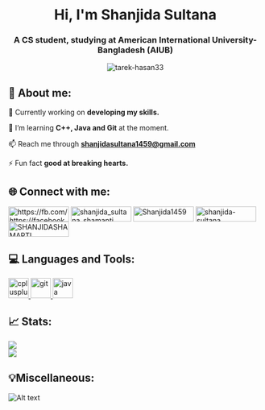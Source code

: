 
<h1 align="center">Hi, I'm Shanjida Sultana</h1>
<h3 align="center">A CS student, studying at American International University-Bangladesh (AIUB)</h3>

<p align="center"> <img src="https://komarev.com/ghpvc/?username=tarek-hasan33&label=Profile%20views&color=0e75b6&style=flat" alt="tarek-hasan33" /> </p>


## 💫 About me:
🔭 Currently working on **developing my skills.**

🌱 I’m learning **C++, Java and Git** at the moment.

📫 Reach me through **shanjidasultana1459@gmail.com**

⚡ Fun fact **good at breaking hearts.**

## 🌐 Connect with me:
<p align="left">
<a href="https://fb.com/https://facebook.com/shanjida.sultana.7165?mibextid=ZbWKwL" target="blank"><img align="center" src="https://img.shields.io/badge/Facebook-1877F2?style=for-the-badge&logo=facebook&logoColor=white" alt="https://fb.com/https://facebook.com/shanjida.sultana.7165?mibextid=ZbWKwL" height="30" width="120" /></a>
<a href="https://instagram.com/shanjida_sultana_shamapti" target="blank"><img align="center" src="https://img.shields.io/badge/Instagram-E4405F?style=for-the-badge&logo=instagram&logoColor=white" alt="shanjida_sultana_shamapti" height="30" width="120" /></a>
<a href="https://twitter.com/Shanjida1459" target="blank"><img align="center" src="https://img.shields.io/badge/Twitter-1DA1F2?style=for-the-badge&logo=twitter&logoColor=white" alt="Shanjida1459" height="30" width="120" /></a>
<a href="https://linkedin.com/in/shanjida-sultana" target="blank"><img align="center" src="https://img.shields.io/badge/LinkedIn-0077B5?style=for-the-badge&logo=linkedin&logoColor=white" alt="shanjida-sultana" height="30" width="120" /></a>
<a href="https://codeforces.com/profile/SHANJIDASHAMAPTI" target="blank"><img align="center" src="https://img.shields.io/badge/Codeforces-445f9d?style=for-the-badge&logo=Codeforces&logoColor=white" alt="SHANJIDASHAMAPTI" height="30" width="120" /></a>
</p>

## 💻 Languages and Tools:
<p align="left"> <a href="https://www.w3schools.com/cpp/" target="_blank" rel="noreferrer"> <img src="https://raw.githubusercontent.com/devicons/devicon/master/icons/cplusplus/cplusplus-original.svg" alt="cplusplus" width="40" height="40"/> </a> <a href="https://git-scm.com/" target="_blank" rel="noreferrer"> <img src="https://www.vectorlogo.zone/logos/git-scm/git-scm-icon.svg" alt="git" width="40" height="40"/> </a> <a href="https://www.java.com" target="_blank" rel="noreferrer"> <img src="https://raw.githubusercontent.com/devicons/devicon/master/icons/java/java-original.svg" alt="java" width="40" height="40"/> </a> </p>


## 📈 Stats:
![](https://github-readme-stats.vercel.app/api/top-langs/?username=Shamapti&theme=synthwave&hide_border=false&include_all_commits=true&count_private=false&layout=compact)<br/>
![](https://github-readme-stats.vercel.app/api?username=Shamapti&theme=synthwave&hide_border=false&include_all_commits=true&count_private=false)<br/>


## 💡Miscellaneous:
![Alt text](https://spotify-recently-played-readme.vercel.app/api?user=w6gvw5bdsvbmdb09qe133d9pv&count=1)

